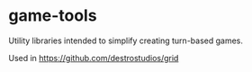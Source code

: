 # game-tools

Utility libraries intended to simplify creating turn-based games.

Used in https://github.com/destrostudios/grid
